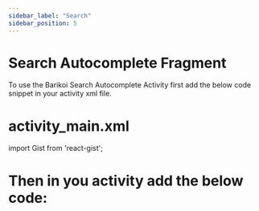 ```yaml
---
sidebar_label: "Search"
sidebar_position: 5
---
```


# Search Autocomplete Fragment

To use the Barikoi Search Autocomplete Activity first add the below code snippet in your activity xml file.

# activity_main.xml

import Gist from 'react-gist';

<Gist id="523d7c58c68eae8f286d3096456fdf5d"/>

# Then in you activity add the below code:

<Gist id="1151c0e1cc8f5b7db7836f54347f84fe"/>